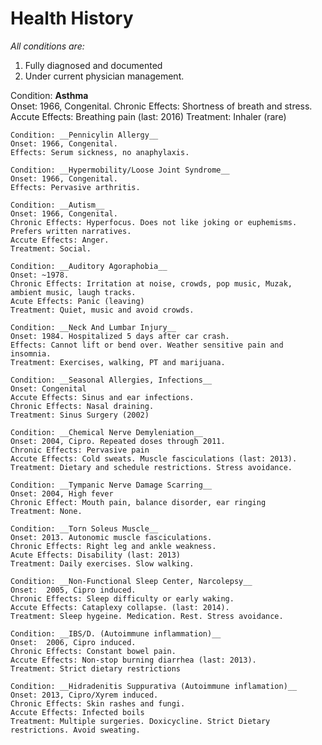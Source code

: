 # Health History

*All conditions are:*
1. Fully diagnosed and documented
2. Under current physician management.

Condition: __Asthma__  
    Onset: 1966, Congenital.
    Chronic Effects: Shortness of breath and stress.
    Accute Effects: Breathing pain (last: 2016)
    Treatment: Inhaler (rare)

    Condition: __Pennicylin Allergy__
    Onset: 1966, Congenital.
    Effects: Serum sickness, no anaphylaxis. 

    Condition: __Hypermobility/Loose Joint Syndrome__
    Onset: 1966, Congenital.
    Effects: Pervasive arthritis.

    Condition: __Autism__ 
    Onset: 1966, Congenital.
    Chronic Effects: Hyperfocus. Does not like joking or euphemisms. Prefers written narratives.
    Accute Effects: Anger. 
    Treatment: Social.
    
    Condition: __Auditory Agoraphobia__ 
    Onset: ~1978.
    Chronic Effects: Irritation at noise, crowds, pop music, Muzak, ambient music, laugh tracks.
    Acute Effects: Panic (leaving)
    Treatment: Quiet, music and avoid crowds.

    Condition: __Neck And Lumbar Injury__
    Onset: 1984. Hospitalized 5 days after car crash.
    Effects: Cannot lift or bend over. Weather sensitive pain and insomnia. 
    Treatment: Exercises, walking, PT and marijuana.

    Condition: __Seasonal Allergies, Infections__
    Onset: Congenital
    Accute Effects: Sinus and ear infections.
    Chronic Effects: Nasal draining.
    Treatment: Sinus Surgery (2002)
    
    Condition: __Chemical Nerve Demyleniation__
    Onset: 2004, Cipro. Repeated doses through 2011.
    Chronic Effects: Pervasive pain
    Accute Effects: Cold sweats. Muscle fasciculations (last: 2013).
    Treatment: Dietary and schedule restrictions. Stress avoidance.

    Condition: __Tympanic Nerve Damage Scarring__
    Onset: 2004, High fever
    Chronic Effect: Mouth pain, balance disorder, ear ringing
    Treatment: None.

    Condition: __Torn Soleus Muscle__
    Onset: 2013. Autonomic muscle fasciculations.
    Chronic Effects: Right leg and ankle weakness.
    Acute Effects: Disability (last: 2013)
    Treatment: Daily exercises. Slow walking.

    Condition: __Non-Functional Sleep Center, Narcolepsy__
    Onset:  2005, Cipro induced.
    Chronic Effects: Sleep difficulty or early waking.
    Accute Effects: Cataplexy collapse. (last: 2014).
    Treatment: Sleep hygeine. Medication. Rest. Stress avoidance.

    Condition: __IBS/D. (Autoimmune inflammation)__
    Onset:  2006, Cipro induced.
    Chronic Effects: Constant bowel pain. 
    Accute Effects: Non-stop burning diarrhea (last: 2013). 
    Treatment: Strict dietary restrictions 

    Condition: __Hidradenitis Suppurativa (Autoimmune inflamation)__ 
    Onset: 2013, Cipro/Xyrem induced.
    Chronic Effects: Skin rashes and fungi.
    Accute Effects: Infected boils
    Treatment: Multiple surgeries. Doxicycline. Strict Dietary restrictions. Avoid sweating. 

